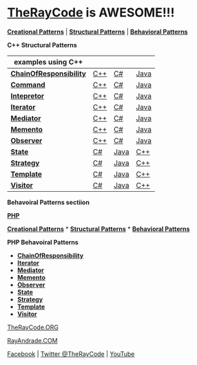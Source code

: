 # [TheRayCode](../../README.md) is AWESOME!!!

**[Creational Patterns](../Creational/README.md)** | **[Structural Patterns](../Structural/README.md)** | **[Behavioral Patterns](../Behavioral/README.md)**

**C++ Structural Patterns**

| examples using C++ | | | |
|----|---|---|---|
|**[ChainOfResponsibility](./ChainOfResponsibility/README.md)** | [C++](../../CPP/Behavioral/ChainOfResponsibility/README.md) | [C#](../../Csharp/Behavioral/ChainOfResponsibility/README.md) | [Java](../../Java/Behavioral/ChainOfResponsibility/README.md) | 
|**[Command](./Command/README.md)** | [C++](../../CPP/Behavioral/Command/README.md) | [C#](../../Csharp/Behavioral/Command/README.md) | [Java](../../Java/Behavioral/Command/README.md) |
|**[Intepretor](./Intepretor/README.md)** | [C++](../../CPP/Behavioral/Intepretor/README.md) | [C#](../../Csharp/Behavioral/Intepretor/README.md) | [Java](../../Java/Behavioral/Intepretor/README.md) |
|**[Iterator](./Iterator/README.md)** | [C++](../../CPP/Behavioral/Iterator/README.md) | [C#](../../Csharp/Behavioral/Iterator/README.md) | [Java](../../Java/Behavioral/Iterator/README.md) |
|**[Mediator](./Mediator/README.md)** | [C++](../../CPP/Behavioral/Mediator/README.md) | [C#](../../Csharp/Behavioral/Mediator/README.md) | [Java](../../Java/Behavioral/Mediator/README.md) |
|**[Memento](./Memento/README.md)** | [C++](../../CPP/Behavioral/Memento/README.md) | [C#](../../Csharp/Behavioral/Memento/README.md) | [Java](../../Java/Behavioral/Memento/README.md) |
|**[Observer](./Observer/README.md)** | [C++](../../CPP/Behavioral/Observer/README.md) | [C#](../../Csharp/Behavioral/Observer/README.md) | [Java](../../Java/Behavioral/Observer/README.md) |
|**[State](./State/README.md)**  | [C#](../../Csharp/Behavioral/State/README.md) | [Java](../../Java/Behavioral/State/README.md) | [C++](../../CPP/Behavioral/State/README.md) |
|**[Strategy](./Strategy/README.md)**  | [C#](../../Csharp/Behavioral/Strategy/README.md) | [Java](../../Java/Behavioral/Strategy/README.md) | [C++](../../CPP/Behavioral/Strategy/README.md) |
|**[Template](./Template/README.md)**  | [C#](../../Csharp/Behavioral/Template/README.md) | [Java](../../Java/Behavioral/Template/README.md) | [C++](../../CPP/Behavioral/Template/README.md) |
|**[Visitor](./Visitor/README.md)**  | [C#](../../Csharp/Behavioral/Visitor/README.md) | [Java](../../Java/Behavioral/Visitor/README.md) | [C++](../../CPP/Behavioral/Visitor/README.md) |

**Behavoiral Patterns sectiion**

**[PHP](../README.md)** 

**[Creational Patterns](../Creational/README.md)** * **[Structural Patterns](../Structural/README.md)** * **[Behavioral Patterns](../Behavioral/README.md)**

**PHP Behavoiral Patterns**

* **[ChainOfResponsibility](./ChainOfResponsibility/README.md)**
* **[Iterator](./Iterator/README.md)**
* **[Mediator](./Mediator/README.md)**
* **[Memento](./Memento/README.md)**
* **[Observer](./Observer/README.md)**
* **[State](./State/README.md)**
* **[Strategy](./Strategy/README.md)**
* **[Template](./Template/README.md)**
* **[Visitor](./Visitor/README.md)**

[TheRayCode.ORG](https://www.TheRayCode.org)

[RayAndrade.COM](https://www.RayAndrade.com)

[Facebook](https://www.facebook.com/TheRayCode/) | [Twitter @TheRayCode](https://www.twitter.com/TheRayCode/) | [YouTube](https://www.youtube.com/AndradeRay/)
